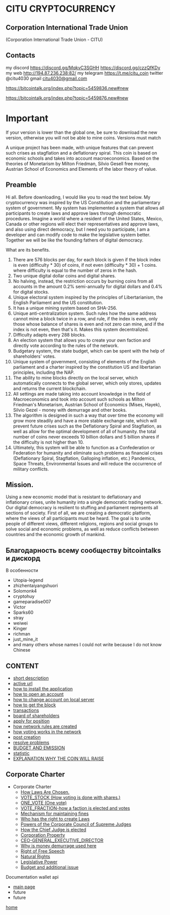 # CITU CRYPTOCURRENCY

## Corporation International Trade Union

(Corporation International Trade Union - CITU)

## Contacts

my discord https://discord.gg/MqkvC3SGHH  https://discord.gg/czzQfKDy
my web http://194.87.236.238:82/
my telegram https://t.me/citu_coin
twitter @citu4030
gmail
citu4030@gmail.com

https://bitcointalk.org/index.php?topic=5459836.new#new

https://bitcointalk.org/index.php?topic=5459876.new#new

# Important
If your version is lower than the global one, be sure to download the new version,
otherwise you will not be able to mine coins. Versions must match

A unique project has been made, with unique features that can prevent such crises as stagflation and a deflationary spiral.
This coin is based on economic schools and takes into account macroeconomics. Based on the theories of Monetarism by Milton Friedman,
Silvio Gesell free money, Austrian School of Economics and Elements of the labor theory of value.


## Preamble
Hi all.
Before downloading, I would like you to read the text below.
My cryptocurrency was inspired by the US Constitution and the parliamentary system of government.
My system has implemented a system that allows all participants to create laws and approve laws through democratic procedures.
Imagine a world where a resident of the United States, Mexico, Canada or other regions will elect their representatives and approve laws,
and also using direct democracy, but I need you to participate, I am a developer and can modify
code to make the legislative system better. Together we will be like the founding fathers of digital democracy.

What are its benefits.
1. There are 576 blocks per day, for each block is given if the block index is even (difficulty * 30) of coins, if not even
   (difficulty * 30) + 1 coins. where difficulty is equal to the number of zeros in the hash.
2. Two unique digital dollar coins and digital shares.
3. No halving, instead, the restriction occurs by burning coins from all accounts in the amount
   0.2% semi-annually for digital dollars and 0.4% for digital stocks.
4. Unique electoral system inspired by the principles of Libertarianism, the English Parliament and
   the US constitution.
5. It has a unique mining system based on SHA-256.
6. Unique anti-centralization system. Such rules
   how the same address cannot mine a block twice in a row, and
   rule, if the index is even, only those whose balance of shares is even and not zero can mine,
   and if the index is not even, then that's it.
   Makes this system decentralized.
6. Difficulty adapts every 288 blocks.
7. An election system that allows you to create your own faction and directly vote according to the rules of the network.
8. Budgetary system, the state budget, which can be spent with the help of shareholders' votes.
9. Unique system of government, consisting of elements of the English parliament and a charter inspired by the constitution
   US and libertarian principles, including the NAP.
10. The ability to mine blocks directly on the local server, which automatically connects to the global server, which only stores,
    updates and returns the current blockchain.
11. All settings are made taking into account knowledge in the field of Macroeconomics and took into account such schools as Milton Friedman's Monetarism,
    Austrian School of Economics (Mises, Hayek), Silvio Gezel - money with demurrage and other books.
12. The algorithm is designed in such a way that over time the economy will grow more steadily and have a more stable exchange rate,
    which will prevent future crises such as the Deflationary Spiral and Stagflation, as well as allow for the optimal development of all of humanity.
    the total number of coins never exceeds 10 billion dollars and 5 billion shares if the difficulty is not higher than 10.
13. Ultimately, this system will be able to function as a Confederation or Federation for humanity
    and eliminate such problems as financial crises (Deflationary Spiral, Stagflation, Galloping inflation, etc.)
    Pandemics, Space Threats, Environmental Issues and will reduce the occurrence of military conflicts.

## Mission.
Using a new economic model that is resistant to deflationary and inflationary crises,
unite humanity into a single democratic trading network. Our digital democracy is resilient to stuffing
and parliament represents all sections of society. First of all, we are creating a democratic platform,
where the views of all participants must be heard. The goal is to unite people of different views, different religions,
regions and social groups to solve social and economic problems, as well as reduce conflicts between
countries and the economic growth of mankind.

## Благодарность всему сообществу bitcointalks и дискорд

В особенности

- Utopia-legend
- zhizhentaiyangshuori
- Solomonk4
- cryptohuy
- gameparadise007
- Victor
- Sparks60
- stray
- weiwei
- Kinger
- richman
- just_mine_it
- and many others whose names I could not write because I do not know Chinese

## CONTENT

- [short description](../documentationEng/preambleEng.md)
- [active url](../documentationEng/active-urlEng.md)
- [how to install the application](../documentationEng/installEng.md)
- [how to open an account](../documentationEng/create-accountEng.md)
- [how to change account on local server](../documentationEng/change-accountEng.md)
- [how to get the block](../documentationEng/%20mineEng.md)
- [transactions](../documentationEng/transactionsEng.md)
- [board of shareholders](../documentationEng/board-of-shareholdersEng.md)
- [apply for position](../documentationEng/managmentEng.md)
- [how network rules are created](../documentationEng/create-lawEng.md)
- [how voting works in the network](../documentationEng/voting-in-networkEng.md)
- [post creation](../documentationEng/create-positionEng.md)
- [resolve problems](../documentationEng/solving-common-problems.md)
- [BUDGET AND EMISSION](../documentationEng/how_to_create_a_budget_and_emission.md)
- [statistic](../documentationEng/statistics.md)
- [EXPLANATION WHY THE COIN WILL RAISE](../documentationEng/EXPLAIN.md)

[//]: # (- [create fraction]&#40;../documentationEng/create-fractionEng.md&#41;)

## Corporate Charter

- Corporate Charter
    - [How Laws Are Chosen.](../charterEng/HOW_LAWS_ARE_CHOSEN.md)
    - [VOTE_STOCK (How voting is done with shares.)](../charterEng/VOTE_STOCK.md)
    - [ONE_VOTE (One vote)](../charterEng/ONE_VOTE.md)
    - [VOTE_FRACTION-how a faction is elected and votes](../charterEng/VOTE_FRACTION.md)
    - [Mechanism for maintaining fines](../charterEng/MECHANISM_FOR_REDUCING_THE_NUMBER_OF_SHARES.md)
    - [Who has the right to create Laws](../charterEng/WHO_HAS_THE_RIGHT_TO_CREATE_LAWS.md)
    - [Powers of the Corporate Council of Supreme Judges](../charterEng/POWERS_OF_THE_CORPORATE_COUNCIL_OF_JUDGES.md)
    - [How the Chief Judge is elected](../charterEng/HOW_THE_CHIEF_JUDGE_IS_CHOSEN.md)
    - [Corporation Property](../charterEng/PROPERTY_OF_THE_CORPORATION.md)
    - [CEO-GENERAL_EXECUTIVE_DIRECTOR](../charterEng/GENERAL_EXECUTIVE_DIRECTOR.md)
    - [Why is money demurrage used here](../charterEng/EXPLANATION_WHY_MONEY_DEMURAGE_IS_USED_HERE.md)
    - [Right of Free Speech](../charterEng/FREEDOM_OF_SPEECH.md)
    - [Natural Rights](../charterEng/RIGHTS.md)
    - [Legislative Power](../charterEng/POWER.md)
    - [Budget and additional issue](../charterEng/BUDGET%20AND%20EMISSION.md)

Documentation wallet api

- [main page](../documentationEng/documentation-api-wallet.md)
- future
- future

[home](../readme.md)